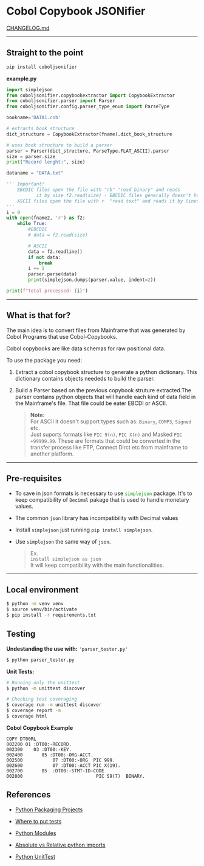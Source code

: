 # Cobol Copybook JSONifier

[CHANGELOG.md](CHANGELOG.md)

---

## Straight to the point

``` bash
pip install coboljsonifier
```

**example.py**

``` python
import simplejson
from coboljsonifier.copybookextractor import CopybookExtractor
from coboljsonifier.parser import Parser
from coboljsonifier.config.parser_type_enum import ParseType

bookname='DATA1.cob'

# extracts book structure
dict_structure = CopybookExtractor(fname).dict_book_structure

# uses book structure to build a parser
parser = Parser(dict_structure, ParseType.FLAT_ASCII).parser
size = parser.size
print("Record lenght:", size)

dataname = "DATA.txt"

''' Important! 
    EBCDIC files open the file with "rb" "read binary" and reads 
           it by size f2.read(size) - EBCDIC files generally doesn't have end-line character
    ASCII files open the file with r  "read text" and reads it by lines - f2.readline()
'''
i = 0
with open(fname2, 'r') as f2:
    while True:
        #EBCDIC
        # data = f2.read(size)

        # ASCII
        data = f2.readline()
        if not data:
            break
        i += 1
        parser.parse(data)
        print(simplejson.dumps(parser.value, indent=2))

print(f"Total processed: {i}")
```

---
## What is that for?

The main idea is to convert files from Mainframe that was generated by Cobol Programs that use Cobol-Copybooks.

Cobol copybooks are like data schemas for raw positional data.

To use the package you need:
1. Extract a cobol copybook structure to generate a python dictionary. This dictionary contains objects neededs to build the parser.

2. Build a Parser based on the previous copybook struture extracted.The parser contains python objects that will handle each kind of data field in the Mainframe's file. That file could be eater EBCDI or ASCII.
    > **Note:**  
    > For ASCII it doesn't support types such as: `Binary`, `COMP3`, `Signed` etc.  
    > Just suports formats like `PIC 9(n)`, `PIC X(n)` and Masked `PIC +99999.99`. These are formats that could be converted in the transfer process like FTP, Connect Dirct etc from mainframe to another platform.

-----

## Pre-requisites

* To save in json formats is necessary to use <spam style="color:#009900">`simplejson`</spam> package. It's to keep compatibility of `Decimal` pakage that is used to handle monetary values.
* The common `json` library has incompatibility with Decimal values

* Install `simplejson` just running `pip install simplejson`.
* Use `simplejson` the same way of `json`. 
    > Ex.   
    > `install simplejson as json`   
    > It will keep compatibility with the main functionalities.

-----

## Local environment

```bash
$ python -m venv venv
$ source venv/bin/activate
$ pip install -r requirements.txt

```

## Testing

**Undestanding the use with:** `'parser_tester.py'`

``` bash
$ python parser_tester.py
```

**Unit Tests:**
``` bash
# Running only the unittest
$ python -m unittest discover

# Checking test coveraging
$ coverage run -m unittest discover
$ coverage report -m
$ coverage html
```


**Cobol Copybook Example**

``` cobol 
COPY DT00RL
002200 01 :DT00:-RECORD.                                 
002300    03 :DT00:-KEY.                                
002400       05 :DT00:-ORG-ACCT.                       
002500           07 :DT00:-ORG  PIC 999.               
002600           07 :DT00:-ACCT PIC X(19).             
002700       05  :DT00:-STMT-ID-CODE                    
002800                           PIC S9(7)  BINARY.

```

## References

* [Python Packaging Projects](https://packaging.python.org/tutorials/packaging-projects/)

* [Where to put tests](http://pythonchb.github.io/PythonTopics/where_to_put_tests.html)

* [Python Modules](https://docs.python.org/3/tutorial/modules.html)

* [Absolute vs Relative python imports](https://realpython.com/absolute-vs-relative-python-imports/)

* [Python UnitTest](https://pythontesting.net/framework/specify-test-unittest-nosetests-pytest/)